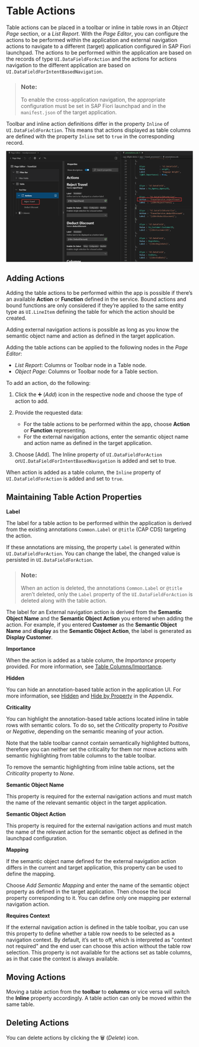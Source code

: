 <!-- loioda1931b61b9442fd8f5f7d80cdd99aba -->

<link rel="stylesheet" type="text/css" href="../css/sap-icons.css"/>

# Table Actions

Table actions can be placed in a toolbar or inline in table rows in an *Object Page* section, or a *List Report*. With the *Page Editor*, you can configure the actions to be performed within the application and external navigation actions to navigate to a different \(target\) application configured in SAP Fiori launchpad. The actions to be performed within the application are based on the records of type `UI.DataFieldForAction` and the actions for actions navigation to the different application are based on `UI.DataFieldForIntentBasedNavigation`.

> ### Note:  
> To enable the cross-application navigation, the appropriate configuration must be set in SAP Fiori launchpad and in the `manifest.json` of the target application.

Toolbar and inline action definitions differ in the property `Inline` of `UI.DataFieldForAction`. This means that actions displayed as table columns are defined with the property `Inline` set to `true` in the corresponding record.

![](images/Table_Toolbar_Actions_10ff824.png)



<a name="loioda1931b61b9442fd8f5f7d80cdd99aba__section_nhp_11m_zrb"/>

## Adding Actions

Adding the table actions to be performed within the app is possible if there’s an available **Action** or **Function** defined in the service. Bound actions and bound functions are only considered if they’re applied to the same entity type as `UI.LineItem` defining the table for which the action should be created.

Adding external navigation actions is possible as long as you know the semantic object name and action as defined in the target application.

Adding the table actions can be applied to the following nodes in the *Page Editor*:

-   *List Report*: Columns or Toolbar node in a Table node.
-   *Object Page*: Columns or Toolbar node for a Table section.

To add an action, do the following:

1.  Click the :heavy_plus_sign: \(*Add*\) icon in the respective node and choose the type of action to add.
2.  Provide the requested data:
    -   For the table actions to be performed within the app, choose **Action** or **Function** representing.
    -   For the external navigation actions, enter the semantic object name and action name as defined in the target application.

3.  Choose [Add\]. The Inline property of `UI.DataFieldForAction` or`UI.DataFieldForIntentBasedNavigation` is added and set to true.

When action is added as a table column, the `Inline` property of `UI.DataFieldForAction` is added and set to `true`.



<a name="loioda1931b61b9442fd8f5f7d80cdd99aba__section_yrp_b1m_zrb"/>

## Maintaining Table Action Properties

**Label**

The label for a table action to be performed within the application is derived from the existing annotations `Common.Label` or `@title` \(CAP CDS\) targeting the action.

If these annotations are missing, the property `Label` is generated within `UI.DataFieldForAction`. You can change the label, the changed value is persisted in `UI.DataFieldForAction`.

> ### Note:  
> When an action is deleted, the annotations `Common.Label` or `@title` aren’t deleted, only the `Label` property of the `UI.DataFieldForAction` is deleted along with the table action.

The label for an External navigation action is derived from the **Semantic Object Name** and the **Semantic Object Action** you entered when adding the action. For example, if you entered **Customer** as the **Semantic Object Name** and **display** as the **Semantic Object Action**, the label is generated as **Display Customer**.

**Importance**

When the action is added as a table column, the *Importance* property provided. For more information, see [Table Columns/Importance](table-columns-a80d603.md).

**Hidden**

You can hide an annotation-based table action in the application UI. For more information, see [Hidden](appendix-457f2e9.md#loiof7ad71792a0044d6b6172f078827bdc0) and [Hide by Property](appendix-457f2e9.md#loio4e8bb3df433546f8a80f16e53b29e4c1) in the Appendix.

**Criticality**

You can highlight the annotation-based table actions located inline in table rows with semantic colors. To do so, set the *Criticality* property to *Positive* or *Negative*, depending on the semantic meaning of your action.

Note that the table toolbar cannot contain semantically highlighted buttons, therefore you can neither set the criticality for them nor move actions with semantic highlighting from table columns to the table toolbar.

To remove the semantic highlighting from inline table actions, set the *Criticality* property to *None*.

**Semantic Object Name**

This property is required for the external navigation actions and must match the name of the relevant semantic object in the target application.

**Semantic Object Action**

This property is required for the external navigation actions and must match the name of the relevant action for the semantic object as defined in the launchpad configuration.

**Mapping**

If the semantic object name defined for the external navigation action differs in the current and target application, this property can be used to define the mapping.

Choose *Add Semantic Mapping* and enter the name of the semantic object property as defined in the target application. Then choose the local property corresponding to it. You can define only one mapping per external navigation action.

**Requires Context**

If the external navigation action is defined in the table toolbar, you can use this property to define whether a table row needs to be selected as a navigation context. By default, it’s set to off, which is interpreted as "context not required" and the end user can choose this action without the table row selection. This property is not available for the actions set as table columns, as in that case the context is always available.



<a name="loioda1931b61b9442fd8f5f7d80cdd99aba__section_ag2_dcw_ksb"/>

## Moving Actions

Moving a table action from the **toolbar** to **columns** or vice versa will switch the **Inline** property accordingly. A table action can only be moved within the same table.



<a name="loioda1931b61b9442fd8f5f7d80cdd99aba__section_sy4_btn_qxb"/>

## Deleting Actions

You can delete actions by clicking the :wastebasket: \(*Delete*\) icon.

